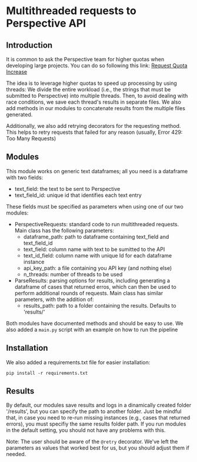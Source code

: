 # Multithreaded requests to Perspective API


## Introduction
It is common to ask the Perspective team for higher quotas when developing large projects. You can do so following this link: [Request Quota Increase](https://developers.perspectiveapi.com/s/request-quota-increase?language=en_US)

The idea is to leverage higher quotas to speed up processing by using threads: We divide the entire workload (i.e., the strings that must be submitted to Perspective) into multiple threads. Then, to avoid dealing with race conditions, we save each thread's results in separate files. We also add methods in our modules to concatenate results from the multiple files generated.

Additionally, we also add retrying decorators for the requesting method. This helps to retry requests that failed for any reason (usually, Error 429: Too Many Requests)

## Modules

This module works on generic text dataframes; all you need is a dataframe with two fields:
- text_field: the text to be sent to Perspective
- text_field_id: unique id that identifies each text entry

These fields must be specified as parameters when using one of our two modules:
- PerspectiveRequests: standard code to run multithreaded requests. Main class has the following parameters: 
    - dataframe_path: path to dataframe containing text_field and text_field_id
    - text_field: column name with text to be sumitted to the API
    - text_id_field: column name with unique Id for each dataframe instance
    - api_key_path: a file containing you API key (and nothing else)
    - n_threads: number of threads to be used
- ParseResults: parsing options for results, including generating a dataframe of cases that returned erros, which can then be used to perform additional rounds of requests. Main class has similar parameters, with the addition of:
    - results_path: path to a folder containing the results. Defaults to 'results/'

Both modules have documented methods and should be easy to use. We also added a ```main.py``` script with an example on how to run the pipeline

## Installation

We also added a requirements.txt file for easier installation:

```
pip install -r requirements.txt

```

## Results

By default, our modules save results and logs in a dinamically created folder '/results', but you can specify the path to another folder. Just be mindful that, in case you need to re-run missing instances (e.g., cases that returned errors), you must specifiy the same results folder path. If you run modules in the default setting, you should not have any problems with this.

Note:
The user should be aware of the ```@retry``` decorator. We've left the parameters as values that worked best for us, but you should adjust them if needed.